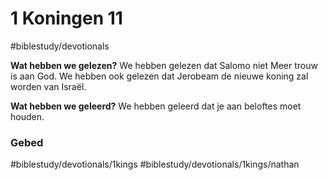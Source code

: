 # 1 Koningen 11 
#biblestudy/devotionals 

**Wat hebben we gelezen?**
We hebben gelezen dat Salomo niet Meer trouw is aan God. We hebben ook gelezen dat Jerobeam de nieuwe koning zal worden van Israël.

**Wat hebben we geleerd?**
We hebben geleerd dat je aan beloftes moet houden.

### Gebed 

#biblestudy/devotionals/1kings #biblestudy/devotionals/1kings/nathan